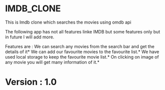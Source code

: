 # IMDB_CLONE
This is Imdb clone which searches the movies using omdb api

The following app has not all features linke IMDB but some features only but in future I will add more.

Features are :
We can search any movies from the search bar and get the details of it*
We can add our favourite movies to the favourite list.*
We have used local storage to keep the favourite movie list.*
On clicking on image of any movie you will get many information of it.*

# Version : 1.0

